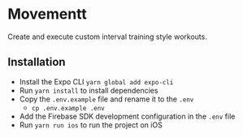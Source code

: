 # Movementt

Create and execute custom interval training style workouts.

## Installation

- Install the Expo CLI `yarn global add expo-cli`
- Run `yarn install` to install dependencies
- Copy the `.env.example` file and rename it to the `.env`
  - `cp .env.example .env`
- Add the Firebase SDK development configuration in the `.env` file
- Run `yarn run ios` to run the project on iOS
